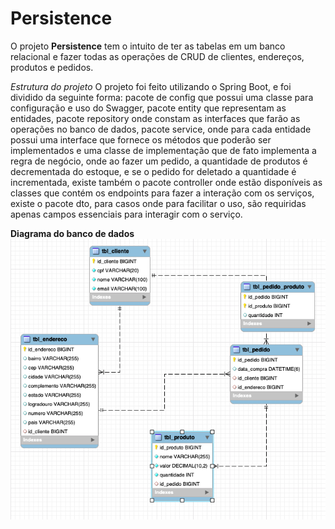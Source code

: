 # Persistence

O projeto **Persistence** tem o intuito de ter as tabelas em um banco relacional e fazer todas as operações de CRUD de clientes, endereços, produtos e pedidos.

*Estrutura do projeto*
O projeto foi feito utilizando o Spring Boot, e foi dividido da seguinte forma: pacote de config que possui uma classe para configuração e uso do Swagger, pacote entity que representam as entidades, pacote repository onde constam as interfaces que farão as operações no banco de dados, pacote service, onde para cada entidade possui uma interface que fornece os métodos que poderão ser implementados e uma classe de implementação que de fato implementa a regra de negócio, onde ao fazer um pedido, a quantidade de produtos é decrementada do estoque, e se o pedido for deletado a quantidade é incrementada, existe também o pacote controller onde estão disponíveis as classes que contém os endpoints para fazer a interação com os serviços, existe o pacote dto, para casos onde para facilitar o uso, são requiridas apenas campos essenciais para interagir com o serviço.

**Diagrama do banco de dados**
![Screenshot](Diagrama.png)

